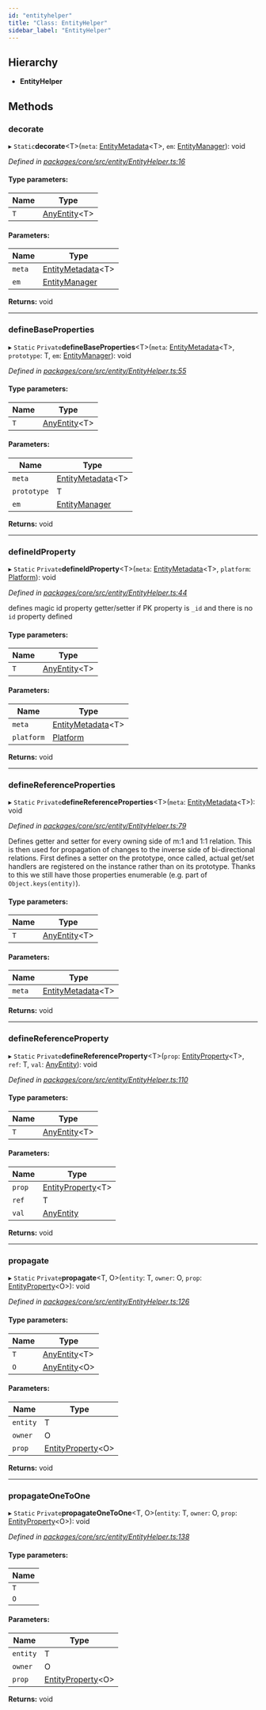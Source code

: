```yaml
---
id: "entityhelper"
title: "Class: EntityHelper"
sidebar_label: "EntityHelper"
---
```


## Hierarchy

* **EntityHelper**

## Methods

### decorate

▸ `Static`**decorate**&#60;T>(`meta`: [EntityMetadata](entitymetadata.md)&#60;T>, `em`: [EntityManager](entitymanager.md)): void

*Defined in [packages/core/src/entity/EntityHelper.ts:16](https://github.com/mikro-orm/mikro-orm/blob/d945b8a11/packages/core/src/entity/EntityHelper.ts#L16)*

#### Type parameters:

Name | Type |
------ | ------ |
`T` | [AnyEntity](../globals.md#anyentity)&#60;T> |

#### Parameters:

Name | Type |
------ | ------ |
`meta` | [EntityMetadata](entitymetadata.md)&#60;T> |
`em` | [EntityManager](entitymanager.md) |

**Returns:** void

___

### defineBaseProperties

▸ `Static` `Private`**defineBaseProperties**&#60;T>(`meta`: [EntityMetadata](entitymetadata.md)&#60;T>, `prototype`: T, `em`: [EntityManager](entitymanager.md)): void

*Defined in [packages/core/src/entity/EntityHelper.ts:55](https://github.com/mikro-orm/mikro-orm/blob/d945b8a11/packages/core/src/entity/EntityHelper.ts#L55)*

#### Type parameters:

Name | Type |
------ | ------ |
`T` | [AnyEntity](../globals.md#anyentity)&#60;T> |

#### Parameters:

Name | Type |
------ | ------ |
`meta` | [EntityMetadata](entitymetadata.md)&#60;T> |
`prototype` | T |
`em` | [EntityManager](entitymanager.md) |

**Returns:** void

___

### defineIdProperty

▸ `Static` `Private`**defineIdProperty**&#60;T>(`meta`: [EntityMetadata](entitymetadata.md)&#60;T>, `platform`: [Platform](platform.md)): void

*Defined in [packages/core/src/entity/EntityHelper.ts:44](https://github.com/mikro-orm/mikro-orm/blob/d945b8a11/packages/core/src/entity/EntityHelper.ts#L44)*

defines magic id property getter/setter if PK property is `_id` and there is no `id` property defined

#### Type parameters:

Name | Type |
------ | ------ |
`T` | [AnyEntity](../globals.md#anyentity)&#60;T> |

#### Parameters:

Name | Type |
------ | ------ |
`meta` | [EntityMetadata](entitymetadata.md)&#60;T> |
`platform` | [Platform](platform.md) |

**Returns:** void

___

### defineReferenceProperties

▸ `Static` `Private`**defineReferenceProperties**&#60;T>(`meta`: [EntityMetadata](entitymetadata.md)&#60;T>): void

*Defined in [packages/core/src/entity/EntityHelper.ts:79](https://github.com/mikro-orm/mikro-orm/blob/d945b8a11/packages/core/src/entity/EntityHelper.ts#L79)*

Defines getter and setter for every owning side of m:1 and 1:1 relation. This is then used for propagation of
changes to the inverse side of bi-directional relations.
First defines a setter on the prototype, once called, actual get/set handlers are registered on the instance rather
than on its prototype. Thanks to this we still have those properties enumerable (e.g. part of `Object.keys(entity)`).

#### Type parameters:

Name | Type |
------ | ------ |
`T` | [AnyEntity](../globals.md#anyentity)&#60;T> |

#### Parameters:

Name | Type |
------ | ------ |
`meta` | [EntityMetadata](entitymetadata.md)&#60;T> |

**Returns:** void

___

### defineReferenceProperty

▸ `Static` `Private`**defineReferenceProperty**&#60;T>(`prop`: [EntityProperty](../interfaces/entityproperty.md)&#60;T>, `ref`: T, `val`: [AnyEntity](../globals.md#anyentity)): void

*Defined in [packages/core/src/entity/EntityHelper.ts:110](https://github.com/mikro-orm/mikro-orm/blob/d945b8a11/packages/core/src/entity/EntityHelper.ts#L110)*

#### Type parameters:

Name | Type |
------ | ------ |
`T` | [AnyEntity](../globals.md#anyentity)&#60;T> |

#### Parameters:

Name | Type |
------ | ------ |
`prop` | [EntityProperty](../interfaces/entityproperty.md)&#60;T> |
`ref` | T |
`val` | [AnyEntity](../globals.md#anyentity) |

**Returns:** void

___

### propagate

▸ `Static` `Private`**propagate**&#60;T, O>(`entity`: T, `owner`: O, `prop`: [EntityProperty](../interfaces/entityproperty.md)&#60;O>): void

*Defined in [packages/core/src/entity/EntityHelper.ts:126](https://github.com/mikro-orm/mikro-orm/blob/d945b8a11/packages/core/src/entity/EntityHelper.ts#L126)*

#### Type parameters:

Name | Type |
------ | ------ |
`T` | [AnyEntity](../globals.md#anyentity)&#60;T> |
`O` | [AnyEntity](../globals.md#anyentity)&#60;O> |

#### Parameters:

Name | Type |
------ | ------ |
`entity` | T |
`owner` | O |
`prop` | [EntityProperty](../interfaces/entityproperty.md)&#60;O> |

**Returns:** void

___

### propagateOneToOne

▸ `Static` `Private`**propagateOneToOne**&#60;T, O>(`entity`: T, `owner`: O, `prop`: [EntityProperty](../interfaces/entityproperty.md)&#60;O>): void

*Defined in [packages/core/src/entity/EntityHelper.ts:138](https://github.com/mikro-orm/mikro-orm/blob/d945b8a11/packages/core/src/entity/EntityHelper.ts#L138)*

#### Type parameters:

Name |
------ |
`T` |
`O` |

#### Parameters:

Name | Type |
------ | ------ |
`entity` | T |
`owner` | O |
`prop` | [EntityProperty](../interfaces/entityproperty.md)&#60;O> |

**Returns:** void
